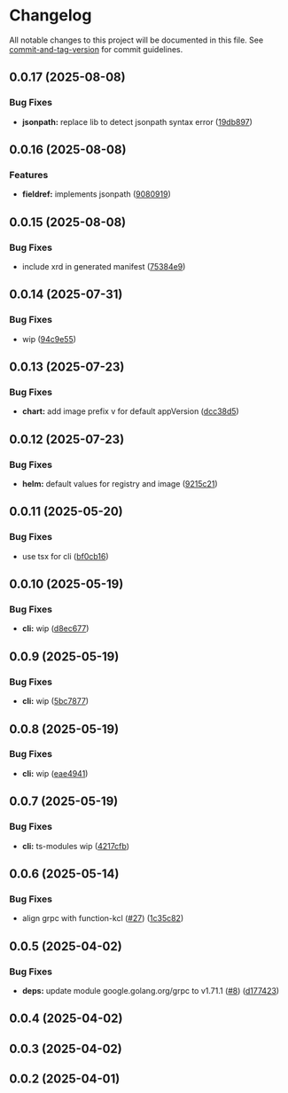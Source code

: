 # Changelog

All notable changes to this project will be documented in this file. See [commit-and-tag-version](https://github.com/absolute-version/commit-and-tag-version) for commit guidelines.

## 0.0.17 (2025-08-08)


### Bug Fixes

* **jsonpath:** replace lib to detect jsonpath syntax error ([19db897](https://github.com/SocialGouv/crossplane-function-js/commit/19db8974f2613a91d20dcfe071b6260a7ab36cf1))

## 0.0.16 (2025-08-08)


### Features

* **fieldref:** implements jsonpath ([9080919](https://github.com/SocialGouv/crossplane-function-js/commit/9080919a30b254454e0417b1400b6d192c0fc1c7))

## 0.0.15 (2025-08-08)


### Bug Fixes

* include xrd in generated manifest ([75384e9](https://github.com/SocialGouv/crossplane-function-js/commit/75384e9ad60a7bc0995f311886b98d6359591979))

## 0.0.14 (2025-07-31)


### Bug Fixes

* wip ([94c9e55](https://github.com/SocialGouv/crossplane-function-js/commit/94c9e55cbe7d46dd18ae3b9c376859ce061811aa))

## 0.0.13 (2025-07-23)


### Bug Fixes

* **chart:** add image prefix v for default appVersion ([dcc38d5](https://github.com/SocialGouv/crossplane-function-js/commit/dcc38d563a5f8c2871616c8f4e3ff8a37d6b2e63))

## 0.0.12 (2025-07-23)


### Bug Fixes

* **helm:** default values for registry and image ([9215c21](https://github.com/SocialGouv/crossplane-function-js/commit/9215c21652295ccf7c4dcbd17f6b8ae0dee896b1))

## 0.0.11 (2025-05-20)


### Bug Fixes

* use tsx for cli ([bf0cb16](https://github.com/SocialGouv/crossplane-function-js/commit/bf0cb16e1417f736c1a3d059784eebd5e072e48b))

## 0.0.10 (2025-05-19)


### Bug Fixes

* **cli:** wip ([d8ec677](https://github.com/SocialGouv/crossplane-function-js/commit/d8ec67739bb83cd1b277c188245bca9f8d57d504))

## 0.0.9 (2025-05-19)


### Bug Fixes

* **cli:** wip ([5bc7877](https://github.com/SocialGouv/crossplane-function-js/commit/5bc78773b0717ac9d0b81103ad49ac91e662cdb8))

## 0.0.8 (2025-05-19)


### Bug Fixes

* **cli:** wip ([eae4941](https://github.com/SocialGouv/crossplane-function-js/commit/eae494110a8c57ccad126d5d7b6ff81b1b409047))

## 0.0.7 (2025-05-19)


### Bug Fixes

* **cli:** ts-modules wip ([4217cfb](https://github.com/SocialGouv/crossplane-function-js/commit/4217cfb21124c8373dc5f28da26357f25b99e30f))

## 0.0.6 (2025-05-14)


### Bug Fixes

* align grpc with function-kcl ([#27](https://github.com/SocialGouv/crossplane-function-js/issues/27)) ([1c35c82](https://github.com/SocialGouv/crossplane-function-js/commit/1c35c829820dd3fa05dd8a551037feed3202955f))

## 0.0.5 (2025-04-02)


### Bug Fixes

* **deps:** update module google.golang.org/grpc to v1.71.1 ([#8](https://github.com/SocialGouv/crossplane-function-js/issues/8)) ([d177423](https://github.com/SocialGouv/crossplane-function-js/commit/d1774230dd0984cea017304d6053312bd40de79b))

## 0.0.4 (2025-04-02)

## 0.0.3 (2025-04-02)

## 0.0.2 (2025-04-01)
